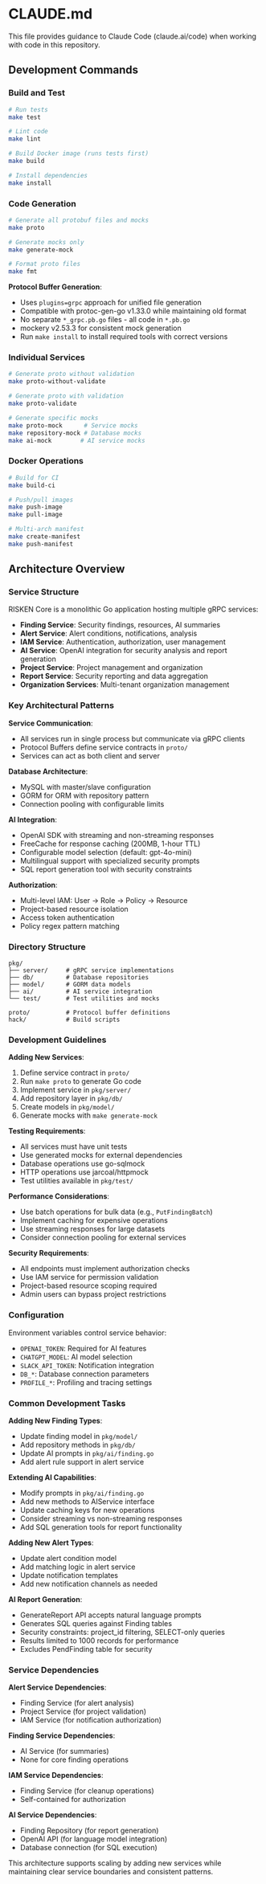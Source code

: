 # CLAUDE.md

This file provides guidance to Claude Code (claude.ai/code) when working with code in this repository.

## Development Commands

### Build and Test
```bash
# Run tests
make test

# Lint code
make lint

# Build Docker image (runs tests first)
make build

# Install dependencies
make install
```

### Code Generation
```bash
# Generate all protobuf files and mocks
make proto

# Generate mocks only
make generate-mock

# Format proto files
make fmt
```

**Protocol Buffer Generation**:
- Uses `plugins=grpc` approach for unified file generation
- Compatible with protoc-gen-go v1.33.0 while maintaining old format
- No separate `*_grpc.pb.go` files - all code in `*.pb.go`
- mockery v2.53.3 for consistent mock generation
- Run `make install` to install required tools with correct versions

### Individual Services
```bash
# Generate proto without validation
make proto-without-validate

# Generate proto with validation
make proto-validate

# Generate specific mocks
make proto-mock      # Service mocks
make repository-mock # Database mocks
make ai-mock        # AI service mocks
```

### Docker Operations
```bash
# Build for CI
make build-ci

# Push/pull images
make push-image
make pull-image

# Multi-arch manifest
make create-manifest
make push-manifest
```

## Architecture Overview

### Service Structure
RISKEN Core is a monolithic Go application hosting multiple gRPC services:

- **Finding Service**: Security findings, resources, AI summaries
- **Alert Service**: Alert conditions, notifications, analysis
- **IAM Service**: Authentication, authorization, user management
- **AI Service**: OpenAI integration for security analysis and report generation
- **Project Service**: Project management and organization
- **Report Service**: Security reporting and data aggregation
- **Organization Services**: Multi-tenant organization management

### Key Architectural Patterns

**Service Communication**: 
- All services run in single process but communicate via gRPC clients
- Protocol Buffers define service contracts in `proto/`
- Services can act as both client and server

**Database Architecture**:
- MySQL with master/slave configuration
- GORM for ORM with repository pattern
- Connection pooling with configurable limits

**AI Integration**:
- OpenAI SDK with streaming and non-streaming responses
- FreeCache for response caching (200MB, 1-hour TTL)
- Configurable model selection (default: gpt-4o-mini)
- Multilingual support with specialized security prompts
- SQL report generation tool with security constraints

**Authorization**:
- Multi-level IAM: User → Role → Policy → Resource
- Project-based resource isolation
- Access token authentication
- Policy regex pattern matching

### Directory Structure
```
pkg/
├── server/     # gRPC service implementations
├── db/         # Database repositories
├── model/      # GORM data models
├── ai/         # AI service integration
└── test/       # Test utilities and mocks

proto/          # Protocol buffer definitions
hack/           # Build scripts
```

### Development Guidelines

**Adding New Services**:
1. Define service contract in `proto/`
2. Run `make proto` to generate Go code
3. Implement service in `pkg/server/`
4. Add repository layer in `pkg/db/`
5. Create models in `pkg/model/`
6. Generate mocks with `make generate-mock`

**Testing Requirements**:
- All services must have unit tests
- Use generated mocks for external dependencies
- Database operations use go-sqlmock
- HTTP operations use jarcoal/httpmock
- Test utilities available in `pkg/test/`

**Performance Considerations**:
- Use batch operations for bulk data (e.g., `PutFindingBatch`)
- Implement caching for expensive operations
- Use streaming responses for large datasets
- Consider connection pooling for external services

**Security Requirements**:
- All endpoints must implement authorization checks
- Use IAM service for permission validation
- Project-based resource scoping required
- Admin users can bypass project restrictions

### Configuration

Environment variables control service behavior:
- `OPENAI_TOKEN`: Required for AI features
- `CHATGPT_MODEL`: AI model selection
- `SLACK_API_TOKEN`: Notification integration
- `DB_*`: Database connection parameters
- `PROFILE_*`: Profiling and tracing settings

### Common Development Tasks

**Adding New Finding Types**:
- Update finding model in `pkg/model/`
- Add repository methods in `pkg/db/`
- Update AI prompts in `pkg/ai/finding.go`
- Add alert rule support in alert service

**Extending AI Capabilities**:
- Modify prompts in `pkg/ai/finding.go`
- Add new methods to AIService interface
- Update caching keys for new operations
- Consider streaming vs non-streaming responses
- Add SQL generation tools for report functionality

**Adding New Alert Types**:
- Update alert condition model
- Add matching logic in alert service
- Update notification templates
- Add new notification channels as needed

**AI Report Generation**:
- GenerateReport API accepts natural language prompts
- Generates SQL queries against Finding tables
- Security constraints: project_id filtering, SELECT-only queries
- Results limited to 1000 records for performance
- Excludes PendFinding table for security

### Service Dependencies

**Alert Service Dependencies**:
- Finding Service (for alert analysis)
- Project Service (for project validation)
- IAM Service (for notification authorization)

**Finding Service Dependencies**:
- AI Service (for summaries)
- None for core finding operations

**IAM Service Dependencies**:
- Finding Service (for cleanup operations)
- Self-contained for authorization

**AI Service Dependencies**:
- Finding Repository (for report generation)
- OpenAI API (for language model integration)
- Database connection (for SQL execution)

This architecture supports scaling by adding new services while maintaining clear service boundaries and consistent patterns.